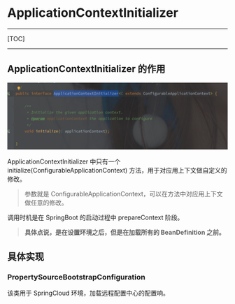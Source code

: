 # ApplicationContextInitializer 

---

[TOC]

---



## ApplicationContextInitializer 的作用

![ApplicationContextInitializer类源码](assets/image-20210809235442998.png)

ApplicationContextInitializer 中只有一个 initialize(ConfigurableApplicationContext) 方法，用于对应用上下文做自定义的修改。

> 参数就是 ConfigurableApplicationContext，可以在方法中对应用上下文做任意的修改。

调用时机是在 SpringBoot 的启动过程中 prepareContext 阶段。

> **具体点说，是在设置环境之后，但是在加载所有的 BeanDefinition 之前。**





## 具体实现

### PropertySourceBootstrapConfiguration

该类用于 SpringCloud 环境，加载远程配置中心的配置响。